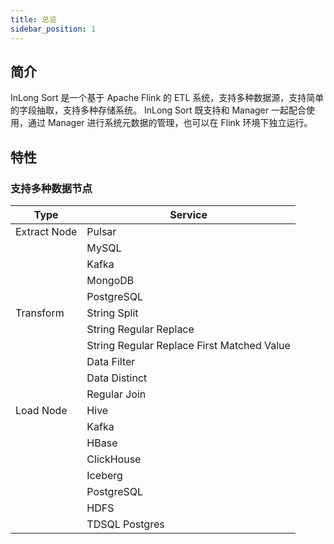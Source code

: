 ```yaml
---
title: 总览
sidebar_position: 1
---
```


## 简介
InLong Sort 是一个基于 Apache Flink 的 ETL 系统，支持多种数据源，支持简单的字段抽取，支持多种存储系统。
InLong Sort 既支持和 Manager 一起配合使用，通过 Manager 进行系统元数据的管理，也可以在 Flink 环境下独立运行。

## 特性
### 支持多种数据节点
| Type         | Service                                    |
|--------------|--------------------------------------------|
| Extract Node | Pulsar                                     | 
|              | MySQL                                      | 
|              | Kafka                                      | 
|              | MongoDB                                    | 
|              | PostgreSQL                                 | 
| Transform    | String Split                               | 
|              | String Regular Replace                     | 
|              | String Regular Replace First Matched Value | 
|              | Data Filter                                |
|              | Data Distinct                              | 
|              | Regular Join                               | 
| Load Node    | Hive                                       | 
|              | Kafka                                      | 
|              | HBase                                      | 
|              | ClickHouse                                 | 
|              | Iceberg                                    | 
|              | PostgreSQL                                 | 
|              | HDFS                                       | 
|              | TDSQL Postgres                             | 

